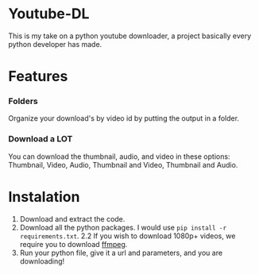 # Youtube-DL

This is my take on a python youtube downloader, a project basically every python developer has made. 

# Features

### Folders

Organize your download's by video id by putting the output in a folder.

### Download a LOT

You can download the thumbnail, audio, and video in these options: Thumbnail, Video, Audio, Thumbnail and Video, Thumbnail and Audio.

# Instalation

1. Download and extract the code.
2. Download all the python packages. I would use ``` pip install -r requirements.txt ```.
2.2 If you wish to download 1080p+ videos, we require you to download [ffmpeg](https://ffmpeg.org/download.html).
3. Run your python file, give it a url and parameters, and you are downloading!
